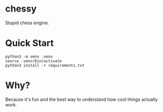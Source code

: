 # chessy
Stupid chess engine.

# Quick Start
```
python3 -m venv .venv
source .venv/bin/activate
python3 install -r requirements.txt
```

# Why?
Because it's fun and the best way to understand how cool things actually work.
